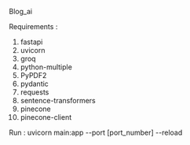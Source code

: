Blog_ai

Requirements :
  1. fastapi
  2. uvicorn
  3. groq
  4. python-multiple
  5. PyPDF2
  6. pydantic
  7. requests
  8. sentence-transformers
  9. pinecone
  10. pinecone-client

Run :
  uvicorn main:app --port [port_number] --reload 
 
 
